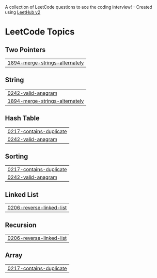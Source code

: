 A collection of LeetCode questions to ace the coding interview! - Created using [LeetHub v2](https://github.com/arunbhardwaj/LeetHub-2.0)
<!---LeetCode Topics Start-->
# LeetCode Topics
## Two Pointers
|  |
| ------- |
| [1894-merge-strings-alternately](https://github.com/nikolainechaev/LeetCodePractice/tree/master/1894-merge-strings-alternately) |
## String
|  |
| ------- |
| [0242-valid-anagram](https://github.com/nikolainechaev/LeetCodePractice/tree/master/0242-valid-anagram) |
| [1894-merge-strings-alternately](https://github.com/nikolainechaev/LeetCodePractice/tree/master/1894-merge-strings-alternately) |
## Hash Table
|  |
| ------- |
| [0217-contains-duplicate](https://github.com/nikolainechaev/LeetCodePractice/tree/master/0217-contains-duplicate) |
| [0242-valid-anagram](https://github.com/nikolainechaev/LeetCodePractice/tree/master/0242-valid-anagram) |
## Sorting
|  |
| ------- |
| [0217-contains-duplicate](https://github.com/nikolainechaev/LeetCodePractice/tree/master/0217-contains-duplicate) |
| [0242-valid-anagram](https://github.com/nikolainechaev/LeetCodePractice/tree/master/0242-valid-anagram) |
## Linked List
|  |
| ------- |
| [0206-reverse-linked-list](https://github.com/nikolainechaev/LeetCodePractice/tree/master/0206-reverse-linked-list) |
## Recursion
|  |
| ------- |
| [0206-reverse-linked-list](https://github.com/nikolainechaev/LeetCodePractice/tree/master/0206-reverse-linked-list) |
## Array
|  |
| ------- |
| [0217-contains-duplicate](https://github.com/nikolainechaev/LeetCodePractice/tree/master/0217-contains-duplicate) |
<!---LeetCode Topics End-->
